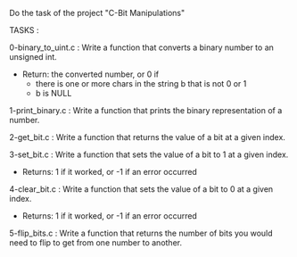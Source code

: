 Do the task of the project "C-Bit Manipulations"

TASKS :

0-binary_to_uint.c : Write a function that converts a binary number to an unsigned int.
- Return: the converted number, or 0 if
	- there is one or more chars in the string b that is not 0 or 1
	- b is NULL

1-print_binary.c : Write a function that prints the binary representation of a number.

2-get_bit.c : Write a function that returns the value of a bit at a given index.

3-set_bit.c : Write a function that sets the value of a bit to 1 at a given index.
- Returns: 1 if it worked, or -1 if an error occurred

4-clear_bit.c : Write a function that sets the value of a bit to 0 at a given index.
- Returns: 1 if it worked, or -1 if an error occurred

5-flip_bits.c : Write a function that returns the number of bits you would need to flip to get from one number to another.
